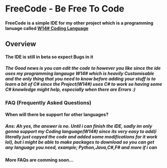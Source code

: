 <h1>FreeCode - Be Free To Code</h1>
<h4>FreeCode is a simple IDE for my other project which is a programming lanuage called <a href="https://github.com/Mervinpais/W14-Sharp-Coding-Language">W14# Coding Language</a></h4>
<h2>Overview</h2>
<h4>The IDE is still in beta so expect Bugs in it</h4>
<h5>The Good news is you can edit the code to however you like since the ide uses my programming langauge W14# which is heavily Customisable and the only thing that you need to know before adding your stuff is to learn a bit of C# since the Project(W14#) uses C# to work so having some C# knowledge might help, especially when there are Errors :)</h5>
<h3>FAQ (Frequently Asked Questions)</h3>
<h4>When will there be support for other languages?</h4>
<h5>Ans: Ah yes, the answer is no. Until i can finish the IDE, sadly im only gonna support my Coding language(W14#) since its very easy to add(i literally just copyed the code and added some modifications for it work lol), but i might be able to make packages to download so you can get any language you need, example; Python,Java,C#,F# and more if i can</h5>
<h4>More FAQs are comming soon...</h4>
